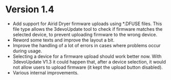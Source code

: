 Version 1.4
===========
- Add support for Airid Dryer firmware uploads using \*.DFUSE files. This file
  type allows the 3devoUpdate tool to check if firmware matches the selected
  device, to prevent uploading firmware to the wrong device.
- Reword some texts and improve the layout a bit.
- Improve the handling of a lot of errors in cases where problems occur during
  usage.
- Selecting a device for a firmware upload should work better now. With
  3devoUpdate V1.3 it could happen that, after a device selection, it would
  not allow users to upload firmware (it kept the upload button disabled).
- Various internal improvements.
